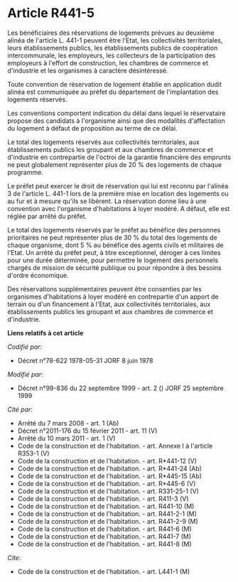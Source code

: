 # Article R441-5

Les bénéficiaires des réservations de logements prévues au deuxième alinéa de l'article L. 441-1 peuvent être l'Etat, les
collectivités territoriales, leurs établissements publics, les établissements publics de coopération intercommunale, les
employeurs, les collecteurs de la participation des employeurs à l'effort de construction, les chambres de commerce et
d'industrie et les organismes à caractère désintéressé.

Toute convention de réservation de logement établie en application dudit alinéa est communiquée au préfet du département de
l'implantation des logements réservés.

Les conventions comportent indication du délai dans lequel le réservataire propose des candidats à l'organisme ainsi que des
modalités d'affectation du logement à défaut de proposition au terme de ce délai.

Le total des logements réservés aux collectivités territoriales, aux établissements publics les groupant et aux chambres de
commerce et d'industrie en contrepartie de l'octroi de la garantie financière des emprunts ne peut globalement représenter
plus de 20 % des logements de chaque programme.

Le préfet peut exercer le droit de réservation qui lui est reconnu par l'alinéa 3 de l'article L. 441-1 lors de la première
mise en location des logements ou au fur et à mesure qu'ils se libèrent. La réservation donne lieu à une convention avec
l'organisme d'habitations à loyer modéré. A défaut, elle est réglée par arrêté du préfet.

Le total des logements réservés par le préfet au bénéfice des personnes prioritaires ne peut représenter plus de 30 % du
total des logements de chaque organisme, dont 5 % au bénéfice des agents civils et militaires de l'Etat. Un arrêté du préfet
peut, à titre exceptionnel, déroger à ces limites pour une durée déterminée, pour permettre le logement des personnels
chargés de mission de sécurité publique ou pour répondre à des besoins d'ordre économique.

Des réservations supplémentaires peuvent être consenties par les organismes d'habitations à loyer modéré en contrepartie d'un
apport de terrain ou d'un financement à l'Etat, aux collectivités territoriales, aux établissements publics les groupant et
aux chambres de commerce et d'industrie.

**Liens relatifs à cet article**

_Codifié par_:

  - Décret n°78-622 1978-05-31 JORF 8 juin 1978

_Modifié par_:

  - Décret n°99-836 du 22 septembre 1999 - art. 2 () JORF 25 septembre 1999

_Cité par_:

  - Arrêté du 7 mars 2008 - art. 1 (Ab)
  - Décret n°2011-176 du 15 février 2011 - art. 11 (V)
  - Arrêté du 10 mars 2011 - art. 1 (V)
  - Code de la construction et de l'habitation. - art. Annexe I à l'article R353-1 (V)
  - Code de la construction et de l'habitation. - art. R*441-12 (V)
  - Code de la construction et de l'habitation. - art. R*441-24 (Ab)
  - Code de la construction et de l'habitation. - art. R*445-15 (Ab)
  - Code de la construction et de l'habitation. - art. R*445-6 (V)
  - Code de la construction et de l'habitation. - art. R331-25-1 (V)
  - Code de la construction et de l'habitation. - art. R411-3 (V)
  - Code de la construction et de l'habitation. - art. R441-10 (M)
  - Code de la construction et de l'habitation. - art. R441-2-1 (M)
  - Code de la construction et de l'habitation. - art. R441-2-9 (M)
  - Code de la construction et de l'habitation. - art. R441-6 (M)
  - Code de la construction et de l'habitation. - art. R441-7 (M)
  - Code de la construction et de l'habitation. - art. R441-8 (M)

_Cite_:

  - Code de la construction et de l'habitation. - art. L441-1 (M)
